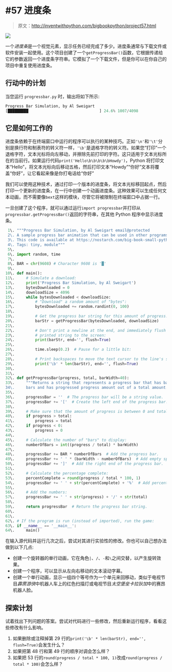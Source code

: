 # #57 进度条

> 原文：<http://inventwithpython.com/bigbookpython/project57.html>

![](img/9d995d63aaead72cad01120081eb8f75.png)

一个*进度条*是一个视觉元素，显示任务已经完成了多少。进度条通常与下载文件或软件安装一起使用。这个项目创建了一个`getProgressBar()`函数，它根据传递给它的参数返回一个进度条字符串。它模拟了一个下载文件，但是你可以在你自己的项目中重复使用进度条。

## 行动中的计划

当您运行 `progressbar.py` 时，输出将如下所示:

```py
Progress Bar Simulation, by Al Sweigart
[█████████                               ] 24.6% 1007/4098
```

## 它是如何工作的

进度条依赖于在终端窗口中运行的程序可以执行的某种技巧。正如`'\n'`和`'\t'`分别是换行符和制表符的转义符一样，`'\b'`是退格字符的转义符。如果您“打印”一个退格字符，文本光标将向左移动，并擦除先前打印的字符。这只适用于文本光标所在的当前行。如果运行代码`print('Hello\b\b\b\b\bHowdy')`，Python 将打印文本“Hello”，将文本光标向后移动五格，然后打印文本“Howdy”“你好”文本将覆盖“你好”，让它看起来像是你打电话给“你好”

我们可以使用这种技术，通过打印一个版本的进度条，将文本光标移回起点，然后打印一个更新的进度条，在一行中创建一个动画进度条。这种效果可以生成任何文本动画，而不需要像`bext`这样的模块，尽管它将被限制在终端窗口中占据一行。

一旦创建了这个程序，就可以通过运行`import progressbar`并打印从`progressbar.getProgressBar()`返回的字符串，在其他 Python 程序中显示进度条。

```py
 1\. """Progress Bar Simulation, by Al Sweigart email@protected
 2\. A sample progress bar animation that can be used in other programs.
 3\. This code is available at https://nostarch.com/big-book-small-python-programming
 4\. Tags: tiny, module"""
 5\. 
 6\. import random, time
 7\. 
 8\. BAR = chr(9608) # Character 9608 is '█'
 9\. 
10\. def main():
11\.     # Simulate a download:
12\.     print('Progress Bar Simulation, by Al Sweigart')
13\.     bytesDownloaded = 0
14\.     downloadSize = 4096
15\.     while bytesDownloaded < downloadSize:
16\.         # "Download" a random amount of "bytes":
17\.         bytesDownloaded += random.randint(0, 100)
18\. 
19\.         # Get the progress bar string for this amount of progress:
20\.         barStr = getProgressBar(bytesDownloaded, downloadSize)
21\. 
22\.         # Don't print a newline at the end, and immediately flush the
23\.         # printed string to the screen:
24\.         print(barStr, end='', flush=True)
25\. 
26\.         time.sleep(0.2)  # Pause for a little bit:
27\. 
28\.         # Print backspaces to move the text cursor to the line's start:
29\.         print('\b' * len(barStr), end='', flush=True)
30\. 
31\. 
32\. def getProgressBar(progress, total, barWidth=40):
33\.     """Returns a string that represents a progress bar that has barWidth
34\.     bars and has progressed progress amount out of a total amount."""
35\. 
36\.     progressBar = ''  # The progress bar will be a string value.
37\.     progressBar += '['  # Create the left end of the progress bar.
38\. 
39\.     # Make sure that the amount of progress is between 0 and total:
40\.     if progress > total:
41\.         progress = total
42\.     if progress < 0:
43\.         progress = 0
44\. 
45\.     # Calculate the number of "bars" to display:
46\.     numberOfBars = int((progress / total) * barWidth)
47\. 
48\.     progressBar += BAR * numberOfBars  # Add the progress bar.
49\.     progressBar += ' ' * (barWidth - numberOfBars)  # Add empty space.
50\.     progressBar += ']'  # Add the right end of the progress bar.
51\. 
52\.     # Calculate the percentage complete:
53\.     percentComplete = round(progress / total * 100, 1)
54\.     progressBar += ' ' + str(percentComplete) + '%'  # Add percentage.
55\. 
56\.     # Add the numbers:
57\.     progressBar += ' ' + str(progress) + '/' + str(total)
58\. 
59\.     return progressBar  # Return the progress bar string.
60\. 
61\. 
62\. # If the program is run (instead of imported), run the game:
63\. if __name__ == '__main__':
64\.     main() 
```

在输入源代码并运行几次之后，尝试对其进行实验性的修改。你也可以自己想办法做到以下几点:

*   创建一个旋转器的单行动画，它在角色`|`、`/`、`-`和`\`之间交替，以产生旋转效果。
*   创建一个程序，可以显示从左向右移动的文本滚动字幕。
*   创建一个单行动画，显示一组四个等号作为一个单元来回移动，类似于电视节目*霹雳游侠*中机器人车上的红色扫描灯或电视节目*太空堡垒卡拉狄加*中的赛昂机器人脸。

## 探索计划

试着找出下列问题的答案。尝试对代码进行一些修改，然后重新运行程序，看看这些修改有什么影响。

1.  如果删除或注释掉第 29 行的`print('\b' * len(barStr), end='', flush=True)`会发生什么？
2.  如果把第 48 行和第 49 行的顺序对调会怎么样？
3.  如果把 53 行的`round(progress / total * 100, 1)`改成`round(progress / total * 100)`会怎么样？